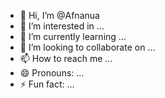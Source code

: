 - 👋 Hi, I’m @Afnanua
- 👀 I’m interested in ...
- 🌱 I’m currently learning ...
- 💞️ I’m looking to collaborate on ...
- 📫 How to reach me ...
- 😄 Pronouns: ...
- ⚡ Fun fact: ...

<!---
Afnanua/Afnanua is a ✨ special ✨ repository because its `README.md` (this file) appears on your GitHub profile.
You can click the Preview link to take a look at your changes.
--->
